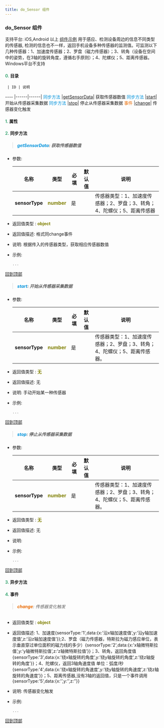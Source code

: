 ```yaml
---
title: do_Sensor 组件
---
```


### do_Sensor 组件

 支持平台: iOS,Android 以上
 [组件示例](https://github.com/do-api/docs-example/tree/master/source/view/do_Sensor)
 用于感应、检测设备周边的信息不同类型的传感器, 检测的信息也不一样，返回手机设备多种传感器的监测值。可监测以下几种传感器：1、加速度传感器；2、罗盘（磁力传感器）；3、转角（设备在空间中的姿势，在3轴的旋转角度，遵循右手原则）；4、陀螺仪；5、距离传感器。Windows平台不支持

#### <font color ='#40A977'>**0.**</font> 目录

     | ID | 说明
---- |------|------|
<font color ='#0092db'>同步方法</font>  |[getSensorData](#getSensorData)| 获取传感器数值
<font color ='#0092db'>同步方法</font>  |[start](#start)| 开始从传感器采集数据
<font color ='#0092db'>同步方法</font>  |[stop](#stop)| 停止从传感器采集数据
<font color ='#e96900'>事件</font>  |[change](#change)| 传感器变化触发

#### <font color ='#40A977'>**1.**</font> 属性

#### <font color ='#40A977'>**2.**</font> 同步方法

>##### <span id=getSensorData><font color ='#0092db'>**getSensorData**</font></span>: 获取传感器数值

- 参数:

  名称 | 类型 |必填|默认值|说明
  ---- |-------------  |--------------|--------|------
  **sensorType** |<font color ='#808000'>**number**</font> | 是 | |传感器类型：1、加速度传感器；2、罗盘；3、转角；4、陀螺仪；5、距离传感器
- 返回值类型 : <font color ='#808000'>**object**</font>
- 返回值描述: 格式同change事件
- 说明: 根据传入的传感器类型，获取相应传感器数值
- 示例:

  ```javascript
  ...

  ```

[回到顶部](#top)

>##### <span id=start><font color ='#0092db'>**start**</font></span>: 开始从传感器采集数据

- 参数:

  名称 | 类型 |必填|默认值|说明
  ---- |-------------  |--------------|--------|------
  **sensorType** |<font color ='#808000'>**number**</font> | 是 | |传感器类型：1、加速度传感器；2、罗盘；3、转角；4、陀螺仪；5、距离传感器。
- 返回值类型 : <font color ='#808000'>**无**</font>
- 返回值描述: 无
- 说明: 手动开始某一种传感器
- 示例:

  ```javascript
  ...

  ```

[回到顶部](#top)

>##### <span id=stop><font color ='#0092db'>**stop**</font></span>: 停止从传感器采集数据

- 参数:

  名称 | 类型 |必填|默认值|说明
  ---- |-------------  |--------------|--------|------
  **sensorType** |<font color ='#808000'>**number**</font> | 是 | |传感器类型：1、加速度传感器；2、罗盘；3、转角；4、陀螺仪；5、距离传感器。
- 返回值类型 : <font color ='#808000'>**无**</font>
- 返回值描述: 无
- 说明: 
- 示例:

  ```javascript
  ...

  ```

[回到顶部](#top)

#### <font color ='#40A977'>**3.**</font> 异步方法


#### <font color ='#40A977'>**4.**</font> 事件

>###### <span id=change><font color ='#e96900'>**change**</font></span>: 传感器变化触发

- 返回值类型 : <font color ='#808000'>**object**</font>
- 返回值描述: 1、加速度{sensorType:'1',data:{x:'沿x轴加速度值’,y:’沿y轴加速度值’,z:’沿z轴加速度值’}};2、罗盘（磁力传感器，特斯拉为磁力感应单位，表示垂直穿过单位面积的磁力线的多少）{sensorType:'2',data:{x:'x轴微特斯拉值’,y:’y轴微特斯拉值’,z:’z轴微特斯拉值’}}；3、转角，返回角度值{sensorType:'3',data:{x:'绕x轴旋转的角度’,y:’绕y轴旋转的角度’,z:’绕z轴旋转的角度’}}；4、陀螺仪，返回3轴角速度值 单位：弧度/秒{sensorType:'4',data:{x:'绕x轴旋转的角速度’,y:’绕y轴旋转的角速度’,z:’绕z轴旋转的角速度’}}；5、距离传感器,没有3轴的返回值，只是一个事件调用{sensorType:'5',data:{x:'’,y:’’,z:’’}}
- 说明: 传感器变化触发
- 示例:

  ```javascript
  ...

  ```

[回到顶部](#top)


